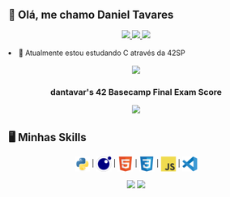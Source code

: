 ## :wave: Olá, me chamo Daniel Tavares

<div align="center" style="display: inline_block">
  <a href="https://www.instagram.com/niel.tvrs/">
  <img src="https://img.shields.io/badge/Instagram-E4405F?style=for-the-badge&logo=instagram&logoColor=white">
  </a> 
  <a href="https://www.linkedin.com/in/daniel-tavares-8399a9217">
  <img src="https://img.shields.io/badge/LinkedIn-0077B5?style=for-the-badge&logo=linkedin&logoColor=white">
  </a>
  <a href="https://twitch.tv/iaze_">
  <img src="https://img.shields.io/badge/Twitch-9146FF?style=for-the-badge&logo=twitch&logoColor=white">
  </a>
</div>

</br>
  <li>🌱 Atualmente estou estudando C através da 42SP</li>
</br>
  <div align="center" style="display: inline_block">
  <img height="160em" src="https://badge42.vercel.app/api/v2/cl1mqlezf003509l5q3idaqsp/stats?cursusId=60&coalitionId=undefined"/>  
  </br>
  <h3 align="center"> dantavar's 42 Basecamp Final Exam Score </h3>
  <img height="" src="https://badge42.vercel.app/api/v2/cl1mqlezf003509l5q3idaqsp/project/2502796"/>
  </div>

## :desktop_computer: Minhas Skills

<div align="center" style="display: inline_block">
  <img align="center" height="30" widht="40" src="https://github.com/devicons/devicon/blob/master/icons/python/python-original.svg"> |
  <img align="center" height="30" widht="40" src="https://github.com/devicons/devicon/blob/master/icons/lua/lua-original.svg"> |
  <img align="center" height="30" widht="40" src="https://github.com/devicons/devicon/blob/master/icons/html5/html5-original.svg"> |
  <img align="center" height="30" widht="40" src="https://github.com/devicons/devicon/blob/master/icons/css3/css3-original.svg"> |
  <img align="center" height="30" widht="40" src="https://github.com/devicons/devicon/blob/master/icons/javascript/javascript-original.svg"> |
  <img align="center" height="30" widht="40" src="https://github.com/devicons/devicon/blob/master/icons/vscode/vscode-original.svg">
</div>

</br>

<div align="center" style="display: inline_block">
  <a href="https://github.com/iaZe"></a>
  <img height="160em" src="https://github-readme-stats.vercel.app/api?username=iaZe&show_icons=true&count_private=true&theme=midnight-purple"/>  
  <img height="160em" src="https://github-readme-stats.vercel.app/api/top-langs/?username=iaZe&layout=compact&count_private=true&langs_count=7&theme=midnight-purple"/>
</div>
